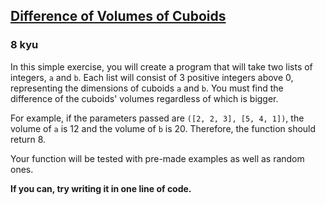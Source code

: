 <h2><a href=https://www.codewars.com/kata/58cb43f4256836ed95000f97/train/csharp target="_blank">Difference of Volumes of Cuboids</a></h2><h3>8 kyu</h3><p>In this simple exercise, you will create a program that will take two lists of integers, <code>a</code> and <code>b</code>. Each list will consist of 3 positive integers above 0, representing the dimensions of cuboids <code>a</code> and <code>b</code>. You must find the difference of the cuboids' volumes regardless of which is bigger.</p><p>For example, if the parameters passed are <code>([2, 2, 3], [5, 4, 1])</code>, the volume of <code>a</code> is 12 and the volume of <code>b</code> is 20. Therefore, the function should return 8.</p><p>Your function will be tested with pre-made examples as well as random ones.</p><p><strong>If you can, try writing it in one line of code.</strong></p>